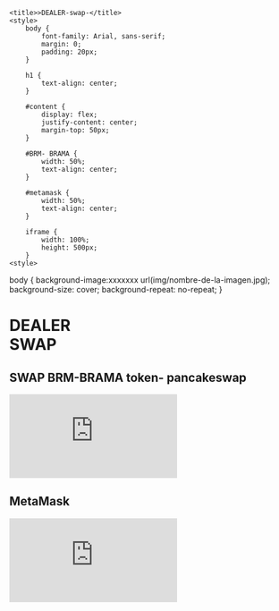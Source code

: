 <!DOCTYPE html>
<html>
<head>

	<title>>DEALER-swap-</title>
	<style>
		body {
			font-family: Arial, sans-serif;
			margin: 0;
			padding: 20px;
		}

		h1 {
			text-align: center;
		}

		#content {
			display: flex;
			justify-content: center;
			margin-top: 50px;
		}

		#BRM- BRAMA {
			width: 50%;
			text-align: center;
		}
		
		#metamask {
			width: 50%;
			text-align: center;
		}

		iframe {
			width: 100%;
			height: 500px;
		}
	<style>
body {
  background-image:xxxxxxx url(img/nombre-de-la-imagen.jpg);
  background-size: cover;
  background-repeat: no-repeat;
}
</style>


<h1>DEALER 
<br>
SWAP
</h1>
	<div id="content">
		<div id="BRM-BRAMA">
			<h2> SWAP BRM-BRAMA token- pancakeswap </h2>
			<iframe src="https://pancakeswap.finance/swap?outputCurrency=0x2a771F074916b87F70C5371d1FB32A397e5680f4&inputCurrency=0x55d398326f99059fF775485246999027B3197955" frameborder="0"></iframe>
		</div>
		<div id="metamask">
			<h2>MetaMask</h2>
			<iframe src="https://metamask.io" frameborder="0"></iframe>
		</div>
	</div>
</body>
</html>
